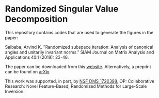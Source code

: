 # Randomized Singular Value Decomposition

This repository contains codes that are used to generate the figures in the paper:

Saibaba, Arvind K. "Randomized subspace iteration: Analysis of canonical angles and unitarily invariant norms." SIAM Journal on Matrix Analysis and Applications 40.1 (2019): 23-48.

The paper can be downloaded from this [website](https://epubs.siam.org/doi/abs/10.1137/18M1179432). Alternatively, a preprint can be found on [arXiv](https://arxiv.org/abs/1804.02614). 


This work was supported, in part, by [NSF DMS 1720398](https://nsf.gov/awardsearch/showAward?AWD_ID=1720398), OP: Collaborative Research: Novel Feature-Based, Randomized Methods for Large-Scale Inversion.
